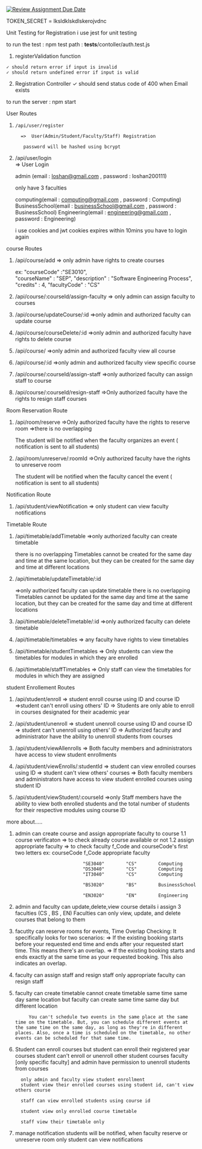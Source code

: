 [![Review Assignment Due Date](https://classroom.github.com/assets/deadline-readme-button-24ddc0f5d75046c5622901739e7c5dd533143b0c8e959d652212380cedb1ea36.svg)](https://classroom.github.com/a/MhkFIDKy)


TOKEN_SECRET = lksldklskdlskerojvdnc


Unit Testing for Registration 
      i use jest for unit testing 

   to run the test : npm test
   path : __tests__/contoller/auth.test.js 

   1. registerValidation function

    ✓ should return error if input is invalid 
    ✓ should return undefined error if input is valid 

   2. Registration Controller
    ✓ should send status code of 400 when Email exists 

   

to run the server : npm start

User Routes 

1.     /api/user/register 

         =>  User(Admin/Student/Faculty/Staff) Registration 
         
          password will be hashed using bcrypt
          

2.    /api/user/login    
         =>  User Login 

         admin (email : loshan@gmail.com , password : loshan200111)

         only have 3 faculties

         computing(email : computing@gmail.com , password : Computing)
         BusinessSchool(email : businessSchool@gmail.com , password : BusinessSchool)
         Engineering(email : engineering@gmail.com , password : Engineering)

         i use cookies and jwt
         cookies expires within 10mins you have to login again


course Routes

1.    /api/course/add 
         => only admin have rights to create courses
          
         ex:   "courseCode" :"SE3010",       
               "courseName" : "SEP",
               "description" : "Software Engineering Process",
               "credits" : 4,
               "facultyCode" : "CS"

2.    /api/course/:courseId/assign-faculty
         => only admin can assign faculty to courses


3.    /api/course/updateCourse/:id 
         =>only admin and authorized faculty can update course 

4.    /api/course/courseDelete/:id 
         =>only admin and authorized faculty have rights to delete course 

5.    /api/course/
         =>only admin and authorized faculty view  all course 

6.    /api/course/:id
         =>only admin and authorized faculty view  specific course 

7.    /api/course/:courseId/assign-staff 
         =>only authorized faculty can assign staff to course 

8.    /api/course/:courseId/resign-staff 
         =>Only authorized faculty have the rights to resign staff courses


Room Reservation Route

1.   /api/room/reserve 
         =>Only authorized faculty have the rights to reserve room 
         =>there is no overlapping 

        The student will be notified when the faculty organizes an event 
        ( notification is sent to all students)

2.    /api/room/unreserve/:roomId
         =>Only authorized faculty have the rights to unreserve room 

         The student will be notified when the faculty cancel the event 
          ( notification is sent to all students)


Notification Route 

1.    /api/student/viewNotification 
         => only student can view faculty notifications 



Timetable Route 

1.    /api/timetable/addTimetable 
         =>only authorized faculty can create timetable 

         there is no overlapping 
         Timetables cannot be created for the same day and time at the same location, but they can be created for the same day and time at different locations 

2.    /api/timetable/updateTimetable/:id 

         =>only authorized faculty can update timetable 
         there is no overlapping 
         Timetables cannot be updated for the same day and time at the same location, but they can be created for the same day and time at different locations 

3.    /api/timetable/deleteTimetable/:id 
         =>only authorized faculty can delete timetable 

4.    /api/timetable/timetables
         => any faculty have rights to view timetables 

5.    /api/timetable/studentTimetables 
         => Only students can view the timetables for modules in which they are enrolled

6.    /api/timetable/staffTimetables 
         =>  Only staff can view the timetables for modules in which they are assigned



student Enrollement Routes


1.    /api/student/enroll 
         => student enroll course using ID and course ID
         =>student can't enroll using others' ID 
         => Students are only able to enroll in courses designated for their academic year


2.    /api/student/unenroll 
         => student unenroll course using ID and course ID
         => student can't unenroll using others' ID 
         => Authorized faculty and administrator have the ability to unenroll students from courses

3.    /api/student/viewAllenrolls 
         => Both faculty members and administrators have access to view student enrollments 
   
4.    /api/student/viewEnrolls/:studentId
         => student can view enrolled courses using ID 
         => student can't view others' courses 
         => Both faculty members and administrators have access to view student enrolled courses using student ID

5.    /api/student/viewStudent/:courseId 
         =>only Staff members have the ability to view both enrolled students and the total number of students for their respective modules using course ID
   









more about.....


1. admin can create course and assign appropriate faculty to course 
                1.1 course verificaton => to check already course available or not
                1.2 assign appropriate faculty => to check faculty f_Code and courseCode's first two letters 
                                ex: 
                                courseCode      f_Code      appropriate faculty

                                "SE3040"        "CS"        Computing 
                                "DS3040"        "CS"        Computing
                                "IT3040"        "CS"        Computing 

                                "BS3020"        "BS"        BusinessSchool

                                "EN3020"        "EN"        Engineering

2. admin and faculty can update,delete,view course details 
   i assign 3 faculties (CS , BS , EN) 
   Faculties can only view, update, and delete courses that belong to them 

3. facutlty can reserve rooms for events,
            Time Overlap Checking:
            It specifically looks for two scenarios:
                       => If the existing booking starts before your requested end time and ends after your      requested start time. This means there's an overlap.
                       => If the existing booking starts and ends exactly at the same time as your requested booking. This also indicates an overlap.

4. faculty can assign staff and resign staff 
            only appropriate faculty can resign staff

5. faculty can create timetable 
            cannot create timetable same time same day same location 
            but faculty can create same time same day but different location 
            

            You can't schedule two events in the same place at the same time on the timetable. But, you can schedule different events at the same time on the same day, as long as they're in different places. Also, once a time is scheduled on the timetable, no other events can be scheduled for that same time.


6. Student can enroll courses 
         but student can enroll their registered year courses 
         student can't enroll or unenroll other student courses
         faculty [only specific faculty] and admin have permission to unenroll students from courses 
         

         only admin and faculty view student enrollment 
         student view their enrolled courses using student id, can't view others course 
         
         staff can view enrolled students using course id 
         
         student view only enrolled course timetable 

         staff view their timetable only

5. manage notification
         students will be notified, when faculty reserve or unreserve room
         only student can view notifications